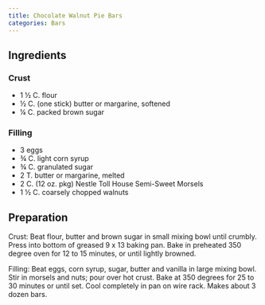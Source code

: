 ```yaml
---
title: Chocolate Walnut Pie Bars
categories: Bars
---
```


## Ingredients

### Crust

- 1 ½ C.  flour
- ½ C.  (one stick) butter or margarine, softened
- ¼ C.  packed brown sugar

### Filling

- 3 eggs
- ¾ C.  light corn syrup
- ¾ C.  granulated sugar
- 2 T. butter or margarine, melted
- 2 C.  (12 oz. pkg) Nestle Toll House Semi-Sweet Morsels
- 1 ½ C.  coarsely chopped walnuts

## Preparation

Crust:  Beat flour, butter and brown sugar in small mixing bowl until crumbly.  Press into bottom of greased 9 x 13 baking pan.  Bake in preheated 350 degree oven for 12 to 15 minutes, or until lightly browned.

Filling: Beat eggs, corn syrup, sugar, butter and vanilla in large mixing bowl.  Stir in morsels and nuts; pour over hot crust.  Bake at 350 degrees for 25 to 30 minutes or until set.  Cool completely in pan on wire rack.  Makes about 3 dozen bars.

